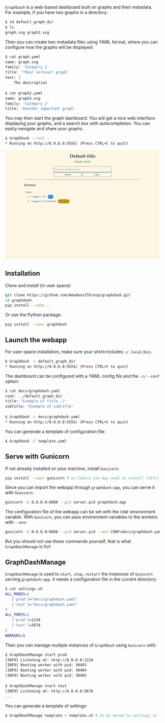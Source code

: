 `GraphDash` is a web-based dashboard built on graphs and their metadata.
For example, if you have two graphs in a directory:

```bash
$ cd default_graph_dir
$ ls
graph.svg graph2.svg
```

Then you can create two metadata files using YAML format,
where you can configure how the graphs will be displayed:

```bash
$ cat graph.yaml
name: graph.svg
family: 'Category 1'
title: '*Real serious* graph'
text: |
    The description

$ cat graph2.yaml
name: graph2.svg
family: 'Category 2'
title: 'Another important graph'
```

You may then start the graph dashboard. You will get a nice web interface
displaying your graphs, and a search box with autocompletion.
You can easily navigate and share your graphs.

```bash
$ GraphDash --root .
* Running on http://0.0.0.0:5555/ (Press CTRL+C to quit)
```

![](docs/example.gif)

Installation
------------

Clone and install (in user space):

```bash
git clone https://github.com/AmadeusITGroup/graphdash.git
cd graphdash
pip install --user .
```

Or use the Python package:

```bash
pip install --user graphdash
```

Launch the webapp
-----------------

For user-space installation, make sure your `$PATH` includes `~/.local/bin`.

```bash
$ GraphDash -r default_graph_dir
* Running on http://0.0.0.0:5555/ (Press CTRL+C to quit)
```

The dashboard can be configured with a YAML config file and the `-c/--conf` option:

```bash
$ cat docs/graphdash.yaml
root: ../default_graph_dir
title: "Example of title ;)"
subtitle: "Example of subtitle"

$ GraphDash -c docs/graphdash.yaml
* Running on http://0.0.0.0:5555/ (Press CTRL+C to quit)
```

You can generate a template of configuration file:

```bash
$ GraphDash -C template.yaml
```

Serve with Gunicorn
-------------------

If not already installed on your machine, install `Gunicorn`:

```bash
pip install --user gunicorn # on Fedora you may need to install libffi-devel before
```

Since you can import the webapp through `graphdash:app`, you can serve it with `Gunicorn`:

```bash
gunicorn -b 0.0.0.0:8888 --pid server.pid graphdash:app
```

The configuration file of the webapp can be set with the `CONF` environment variable.
With `Gunicorn`, you can pass environment variables to the workers with `--env`:

```bash
gunicorn -b 0.0.0.0:8888 --pid server.pid --env CONF=docs/graphdash.yaml graphdash:app
```

But you should *not* use these commands yourself, that is what `GraphDashManage` is for!

GraphDashManage
---------------

`GraphDashManage` is used to `start`, `stop`, `restart` the
instances of `Gunicorn` serving `graphdash:app`. It needs a
configuration file in the current directory:

```bash
$ cat settings.sh
ALL_MODES=(
   ['prod']="docs/graphdash.yaml"
   ['test']="docs/graphdash.yaml"
)
ALL_PORTS=(
   ['prod']=1234
   ['test']=5678
)
WORKERS=3
```

Then you can manage multiple instances of `GraphDash` using `Gunicorn` with:

```bash
$ GraphDashManage start prod
[INFO] Listening at: http://0.0.0.0:1234
[INFO] Booting worker with pid: 30403
[INFO] Booting worker with pid: 30404
[INFO] Booting worker with pid: 30405

$ GraphDashManage start test
[INFO] Listening at: http://0.0.0.0:5678
...
```

You can generate a template of settings:

```bash
$ GraphDashManage template > template.sh # to be moved to settings.sh
```
